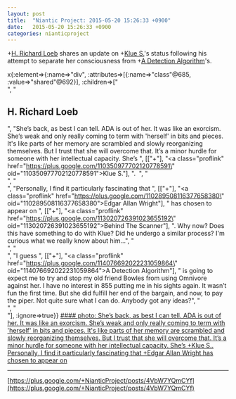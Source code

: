 ```yaml
---
layout: post
title:  "Niantic Project: 2015-05-20 15:26:33 +0900"
date:   2015-05-20 15:26:33 +0900
categories: nianticproject
---
```

+[H. Richard Loeb](https://plus.google.com/117506125229608138804 "") shares an update on +[Klue S.](https://plus.google.com/110350977702120778591 "")'s status following his attempt to separate her consciousness from +[A Detection Algorithm](https://plus.google.com/114076692022231059864 "")'s.

x{:element=>{:name=>"div", :attributes=>[{:name=>"class"@685, :value=>"shared"@692}], :children=>["<br />", "<h2>H. Richard Loeb</h2>", "She’s back, as best I can tell. ADA is out of her. It was like an exorcism. She’s weak and only really coming to term with 'herself' in bits and pieces. It's like parts of her memory are scrambled and slowly reorganizing themselves. But I trust that she will overcome that. It’s a minor hurdle for someone with her intellectual capacity. She’s ", [["+"], "<a class=\"proflink\" href=\"https://plus.google.com/110350977702120778591\" oid=\"110350977702120778591\">Klue S.</a>"], ".  ", "<br />", "<br />", "Personally, I find it particularly fascinating that ", [["+"], "<a class=\"proflink\" href=\"https://plus.google.com/110289508116377658380\" oid=\"110289508116377658380\">Edgar Allan Wright</a>"], " has chosen to appear on ", [["+"], "<a class=\"proflink\" href=\"https://plus.google.com/113020726391023655192\" oid=\"113020726391023655192\">Behind The Scanner</a>"], ". Why now? Does this have something to do with Klue? Did he undergo a similar process? I'm curious what we really know about him...", "<br />", "<br />", "I guess ", [["+"], "<a class=\"proflink\" href=\"https://plus.google.com/114076692022231059864\" oid=\"114076692022231059864\">A Detection Algorithm</a>"], " is going to expect me to try and stop my old friend Bowles from using Omnivore against her. I have no interest in 855 putting me in his sights again. It wasn’t fun the first time. But she did fulfill her end of the bargain, and now, to pay the piper. Not quite sure what I can do. Anybody got any ideas?", "<br />", "<br />"], :ignore=>true}}
[#### photo: She’s back, as best I can tell. ADA is out of her. It was like an exorcism. She’s weak and only really coming to term with 'herself' in bits and pieces. It's like parts of her memory are scrambled and slowly reorganizing themselves. But I trust that she will overcome that. It’s a minor hurdle for someone with her intellectual capacity. She’s +Klue S..
Personally, I find it particularly fascinating that +Edgar Allan Wright has chosen to appear on](https://lh3.googleusercontent.com/-xUihaGpzWyA/VVwoVZlDnZI/AAAAAAAABDU/lSQznjF46dY/w1280-h720/Herself.jpg "")
- - -
[https://plus.google.com/+NianticProject/posts/4VbW7YQmCYf](https://plus.google.com/+NianticProject/posts/4VbW7YQmCYf)
